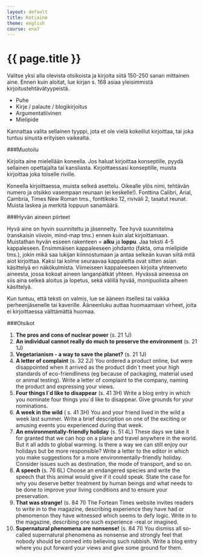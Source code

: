 ```yaml
---
layout: default
title: Kotiaine
theme: english
course: ena7
---
```


<div class="container">
<div class="header-row">
<div class="main-header">
<h1>{{ page.title }}</h1>
</div>
</div>
<div class="content-row">
<div class="main-content">

Valitse yksi alla olevista otsikoista ja kirjoita siitä 150-250 sanan mittainen aine. Ennen kuin aloitat, lue kirjan
s. 168 asiaa yleisimmistä kirjoitustehtävätyypeistä.

* Puhe
* Kirje / palaute / blogikirjoitus
* Argumentatiivinen
* Mielipide

Kannattaa valita sellainen tyyppi, jota et ole vielä kokeillut
kirjoittaa, tai joka tuntuu sinusta erityisen vaikealta.

###Muotoilu

Kirjoita aine mielellään koneella. Jos haluat kirjoittaa konseptille, pyydä sellainen opettajalta tai kansliasta.
Kirjoittaessasi konseptille, muista kirjoittaa joka toiselle riville.

Koneella kirjoittaessa, muista selkeä asettelu. Oikealle ylös nimi, tehtävän numero ja otsikko vasempaan reunaan
(ei keskelle!). Fonttina Calibri, Arial, Cambria, Times New Roman tms., fonttikoko 12, riviväli 2, tasatut reunat.
Muista laskea ja merkitä loppuun sanamäärä.

###Hyvän aineen piirteet

Hyvä aine on hyvin suunniteltu ja jäsennelty. Tee hyvä suunnitelma (ranskaisin viivoin, mind-map tms.) ennen kuin alat
kirjoittamaan. Muistathan hyvän esseen rakenteen = **alku** ja **loppu**. Jaa teksti 4-5 kappaleseen. Ensimmäisen
kappaleeseen johdanto (fakta, oma mielipide tms.), jokin mikä saa lukijan kiinnostumaan ja antaa selkeän kuvan siitä
mitä aiot kirjoittaa. Kaksi tai kolme seuraavaa kappaletta ovat sitten asian käsittelyä eri näkökulmista.
Viimeiseen kappaleeseen kirjoita yhteenveto aineesta, jossa kokoat aineen langanpätkät yhteen. Hyvässä aineessa on
siis aina selkeä aloitus ja lopetus, sekä välillä hyvää, monipuolista aiheen käsittelyä.

Kun tuntuu, että teksti on valmis, lue se ääneen itsellesi tai vaikka perheenjäsenelle tai kaverille.
Ääneenluku auttaa huomaamaan virheet, joita ei kirjoittaessa välttämättä huomaa.

###Otsikot

1. **The pros and cons of nuclear power** (s. 21 1J)
2. **An individual cannot really do much to preserve the environment** (s. 21 1J)
3. **Vegetarianism - a way to save the planet?** (s. 21 1J)
4. **A letter of complaint** (s. 32 2J)
    You ordered a product online, but were disappointed when it arrived as the product didn´t meet your high standards
    of eco-friendliness (eg because of packaging, material used or animal testing). Write a letter of complaint to the
    company, naming the product and expressing your views.
5. **Four things I´d like to disappear** (s. 41 3H)
    Write a blog entry in which you nominate four things you´d like to disappear. Give grounds for your nominations.
6. **A week in the wild** ( s. 41 3H)
    You and your friend lived in the wild a week last summer. Write a brief description on one of the exciting or
    amusing events you experienced during that week.
7. **An environmentally-friendly holiday** (s. 51 4L)
    These days we take it for granted that we can hop on a plane and travel anywhere in the world. But it all adds to
    global warming. Is there a way we can still enjoy our holidays but be more responsible? Write a letter to the editor
    in which you make suggestions for a more environmentally-friendly holiday. Consider issues such as destination, the
    mode of transport, and so on.
8. **A speech** (s. 76 6L)
    Choose an endangered species and write the speech that this animal would give if it could speak. State the case for
    why you deserve better treatment by human beings and what needs to be done to improve your living conditions and to
    ensure your preservation.
9. **That was strange!** (s. 84 7I)
    The Fortean Times website invites readers to write in to the magazine, describing experience they have had or
    phenomenon they have witnessed which seems to defy logic. Write in to the magazine, describing one such experience
    -real or imagined.
10. **Supernatural phenomena are nonsense!** (s. 84 7I)
    You dismiss all so-called supernatural phenomena as nonsense and strongly feel that nobody should be conned into
    believing such rubbish. Write a blog entry where you put forward your views and give some ground for them.


</div>
</div>
</div>
